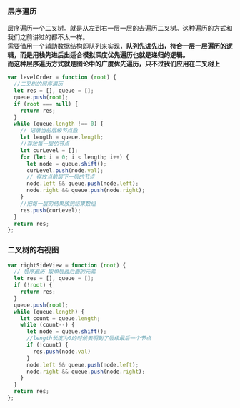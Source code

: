 ### 层序遍历
层序遍历一个二叉树。就是从左到右一层一层的去遍历二叉树。这种遍历的方式和我们之前讲过的都不太一样。  
需要借用一个辅助数据结构即队列来实现，__队列先进先出，符合一层一层遍历的逻辑，而是用栈先进后出适合模拟深度优先遍历也就是递归的逻辑。  
而这种层序遍历方式就是图论中的广度优先遍历，只不过我们应用在二叉树上__  
```javascript
var levelOrder = function (root) {
  //二叉树的层序遍历
  let res = [], queue = [];
  queue.push(root);
  if (root === null) {
    return res;
  }
  while (queue.length !== 0) {
    // 记录当前层级节点数
    let length = queue.length;
    //存放每一层的节点 
    let curLevel = [];
    for (let i = 0; i < length; i++) {
      let node = queue.shift();
      curLevel.push(node.val);
      // 存放当前层下一层的节点
      node.left && queue.push(node.left);
      node.right && queue.push(node.right);
    }
    //把每一层的结果放到结果数组
    res.push(curLevel);
  }
  return res;
};
```
### 二叉树的右视图
```javascript
var rightSideView = function (root) {
  // 层序遍历 取单层最后面的元素
  let res = [], queue = [];
  if (!root) {
    return res;
  }
  queue.push(root);
  while (queue.length) {
    let count = queue.length;
    while (count--) {
      let node = queue.shift();
      //length长度为0的时候表明到了层级最后一个节点
      if (!count) {
        res.push(node.val)
      }
      node.left && queue.push(node.left);
      node.right && queue.push(node.right);
    }
  }
  return res;
};
```
